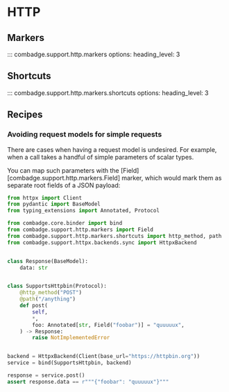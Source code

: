 # HTTP

## Markers

::: combadge.support.http.markers
    options:
      heading_level: 3

## Shortcuts

::: combadge.support.http.markers.shortcuts
    options:
      heading_level: 3

## Recipes

### Avoiding request models for simple requests

There are cases when having a request model is undesired. For example, when a call takes a handful of simple
parameters of scalar types.

You can map such parameters with the [Field][combadge.support.http.markers.Field] marker,
which would mark them as separate root fields of a JSON payload:

```python title="field.py" hl_lines="20"
from httpx import Client
from pydantic import BaseModel
from typing_extensions import Annotated, Protocol

from combadge.core.binder import bind
from combadge.support.http.markers import Field
from combadge.support.http.markers.shortcuts import http_method, path
from combadge.support.httpx.backends.sync import HttpxBackend


class Response(BaseModel):
    data: str


class SupportsHttpbin(Protocol):
    @http_method("POST")
    @path("/anything")
    def post(
        self,
        *,
        foo: Annotated[str, Field("foobar")] = "quuuuux",
    ) -> Response:
        raise NotImplementedError


backend = HttpxBackend(Client(base_url="https://httpbin.org"))
service = bind(SupportsHttpbin, backend)

response = service.post()
assert response.data == r"""{"foobar": "quuuuux"}"""
```

